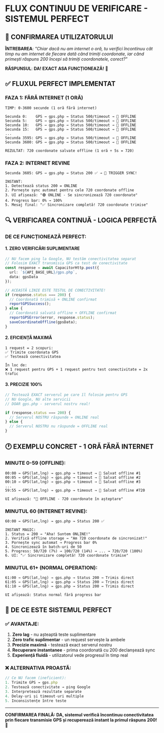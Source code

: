 # FLUX CONTINUU DE VERIFICARE - SISTEMUL PERFECT

## 🎯 CONFIRMAREA UTILIZATORULUI

**ÎNTREBAREA**: *"Chiar dacă nu am internet o oră, tu verifici încontinuu cât timp nu am internet de fiecare dată când trimiți coordonate, iar când primești răspuns 200 începi să trimiți coordonatele, corect?"*

**RĂSPUNSUL**: **DA! EXACT ASA FUNCȚIONEAZĂ!** 🎯

## ✅ FLUXUL PERFECT IMPLEMENTAT

### **FAZA 1: FĂRĂ INTERNET (1 ORĂ)**
```
TIMP: 0-3600 secunde (1 oră fără internet)

Secunda 0:    GPS → gps.php → Status 500/timeout → 💾 OFFLINE
Secunda 5:    GPS → gps.php → Status 500/timeout → 💾 OFFLINE  
Secunda 10:   GPS → gps.php → Status 500/timeout → 💾 OFFLINE
Secunda 15:   GPS → gps.php → Status 500/timeout → 💾 OFFLINE
...
Secunda 3595: GPS → gps.php → Status 500/timeout → 💾 OFFLINE
Secunda 3600: GPS → gps.php → Status 500/timeout → 💾 OFFLINE

REZULTAT: 720 coordonate salvate offline (1 oră ÷ 5s = 720)
```

### **FAZA 2: INTERNET REVINE**
```
Secunda 3605: GPS → gps.php → Status 200 ✅ → 🚀 TRIGGER SYNC!

INSTANT:
1. Detectează status 200 = ONLINE
2. Pornește sync automat pentru cele 720 coordonate offline
3. UI afișează: "🟢 ONLINE - Se sincronizează 720 coordonate"
4. Progress bar: 0% → 100%
5. Mesaj final: "✅ Sincronizare completă! 720 coordonate trimise"
```

## 🔍 VERIFICAREA CONTINUĂ - LOGICA PERFECTĂ

### **DE CE FUNCȚIONEAZĂ PERFECT:**

#### **1. ZERO VERIFICĂRI SUPLIMENTARE**
```typescript
// NU facem ping la Google, NU testăm conectivitatea separat
// Folosim EXACT transmisia GPS ca test de conectivitate
const response = await CapacitorHttp.post({
  url: `${API_BASE_URL}/gps.php`,
  data: gpsData
});

// ACEASTĂ LINIE ESTE TESTUL DE CONECTIVITATE!
if (response.status === 200) {
  // Coordonată trimisă + ONLINE confirmat
  reportGPSSuccess(); 
} else {
  // Coordonată salvată offline + OFFLINE confirmat
  reportGPSError(error, response.status);
  saveCoordinateOffline(gpsData);
}
```

#### **2. EFICIENȚĂ MAXIMĂ**
```
1 request = 2 scopuri:
✅ Trimite coordonata GPS
✅ Testează conectivitatea

În loc de:
❌ 1 request pentru GPS + 1 request pentru test conectivitate = 2x trafic
```

#### **3. PRECIZIE 100%**
```typescript
// Testează EXACT serverul pe care îl folosim pentru GPS
// NU Google, NU alte servicii
// DOAR gps.php - serverul nostru real!

if (response.status === 200) {
  // Serverul NOSTRU răspunde = ONLINE real
} else {
  // Serverul NOSTRU nu răspunde = OFFLINE real
}
```

## 🕐 EXEMPLU CONCRET - 1 ORĂ FĂRĂ INTERNET

### **MINUTE 0-59 (OFFLINE):**
```
00:00 → GPS(lat,lng) → gps.php → timeout → 💾 Salvat offline #1
00:05 → GPS(lat,lng) → gps.php → timeout → 💾 Salvat offline #2
00:10 → GPS(lat,lng) → gps.php → timeout → 💾 Salvat offline #3
...
59:55 → GPS(lat,lng) → gps.php → timeout → 💾 Salvat offline #720

UI afișează: "🔴 OFFLINE - 720 coordonate în așteptare"
```

### **MINUTUL 60 (INTERNET REVINE):**
```
60:00 → GPS(lat,lng) → gps.php → Status 200 ✅

INSTANT MAGIC:
1. Status = 200 → "Aha! Suntem ONLINE!"
2. Verifică offline storage → "Am 720 coordonate de sincronizat!"
3. Pornește sync automat → Progress bar 0%
4. Sincronizează în batch-uri de 50
5. Progress: 50/720 (7%) → 100/720 (14%) → ... → 720/720 (100%)
6. UI: "✅ Sincronizare completă! 720 coordonate trimise"
```

### **MINUTUL 61+ (NORMAL OPERATION):**
```
61:00 → GPS(lat,lng) → gps.php → Status 200 → Trimis direct
61:05 → GPS(lat,lng) → gps.php → Status 200 → Trimis direct
61:10 → GPS(lat,lng) → gps.php → Status 200 → Trimis direct

UI afișează: Status normal fără progress bar
```

## 🚀 DE CE ESTE SISTEMUL PERFECT

### **✅ AVANTAJE:**
1. **Zero lag** - nu așteaptă teste suplimentare
2. **Zero trafic suplimentar** - un request servește la ambele
3. **Precizie maximă** - testează exact serverul nostru
4. **Recuperare instantanee** - prima coordonată cu 200 declanșează sync
5. **Experiență fluidă** - utilizatorul vede progresul în timp real

### **❌ ALTERNATIVA PROASTĂ:**
```typescript
// Ce NU facem (ineficient):
1. Trimite GPS → gps.php
2. Testează conectivitate → ping Google  
3. Interpretează rezultate separate
4. Delay-uri și timeout-uri multiple
5. Inconsistențe între teste
```

---

**CONFIRMAREA FINALĂ: DA, sistemul verifică încontinuu conectivitatea prin fiecare transmisie GPS și recuperează instant la primul răspuns 200!** 🎯